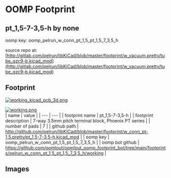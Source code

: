 # OOMP Footprint  
## pt_1,5-7-3,5-h  by none  
  
oomp key: oomp_pelrun_w_conn_pt_1,5_pt_1,5_7_3,5_h  
  
source repo at: [http://gitlab.com/pelrun/libKiCad/blob/master/footprint/w_vacuum.pretty/tube_gzc9-b.kicad_mod](http://gitlab.com/pelrun/libKiCad/blob/master/footprint/w_vacuum.pretty/tube_gzc9-b.kicad_mod)  
## Footprint  
  
[![working_kicad_pcb_3d.png](working_kicad_pcb_3d_600.png)](working_kicad_pcb_3d.png)  
  
[![working.png](working_600.png)](working.png)  
| name | value | 
| --- | --- | 
| footprint name | pt_1,5-7-3,5-h | 
| footprint description | 7-way 3.5mm pitch terminal block, Phoenix PT series | 
| number of pads | 7 | 
| github path | http://github.com/pelrun/libKiCad/blob/master/footprint/w_conn_pt-1,5.pretty/pt_1,5-7-3,5-h.kicad_mod | 
| oomp key | oomp_pelrun_w_conn_pt_1,5_pt_1,5_7_3,5_h | 
| oomp bot github | https://github.com/oomlout/oomlout_oomp_footprint_bot/tree/main/footprints/pelrun_w_conn_pt_1,5_pt_1,5_7_3,5_h/working | 
## Images  

